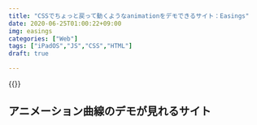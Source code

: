 ```yaml
---
title: "CSSでちょっと戻って動くようなanimationをデモできるサイト：Easings"
date: 2020-06-25T01:00:22+09:00
img: easings
categories: ["Web"]
tags: ["iPadOS","JS","CSS","HTML"]
draft: true

---
```


{{<blogcard url="https://easings.co">}}

## アニメーション曲線のデモが見れるサイト



